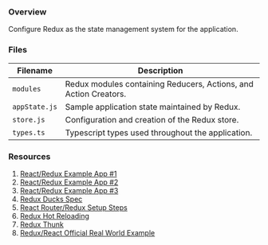 ### Overview

Configure Redux as the state management system for the application.

### Files

| Filename                 | Description                                                                |
|--------------------------|----------------------------------------------------------------------------|
| `modules`                | Redux modules containing Reducers, Actions, and Action Creators.           |
| `appState.js`            | Sample application state maintained by Redux.                              |
| `store.js`               | Configuration and creation of the Redux store.                             |
| `types.ts`               | Typescript types used throughout the application.                          |

### Resources

1) [React/Redux Example App #1](https://github.com/erikras/react-redux-universal-hot-example/tree/master/src/redux)
2) [React/Redux Example App #2](https://github.com/goopscoop/ga-react-tutorial/tree/6-reduxActionsAndReducers/src/redux)
3) [React/Redux Example App #3](https://github.com/gothinkster/react-redux-realworld-example-app/tree/master/src)
4) [Redux Ducks Spec](https://github.com/erikras/ducks-modular-redux)
5) [React Router/Redux Setup Steps](https://github.com/supasate/connected-react-router#usage)
6) [Redux Hot Reloading](https://redux.js.org/recipes/configuring-your-store/#hot-reloading)
7) [Redux Thunk](https://github.com/reduxjs/redux-thunk)
8) [Redux/React Official Real World Example](https://github.com/reduxjs/redux/tree/master/examples/real-world)
